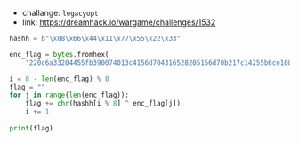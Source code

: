 * challange: ```legacyopt```
* link: https://dreamhack.io/wargame/challenges/1532
```python
hashh = b"\x88\x66\x44\x11\x77\x55\x22\x33"

enc_flag = bytes.fromhex(
    "220c6a33204455fb390074013c4156d704316528205156d70b217c14255b6ce10837651234464e")

i = 8 - len(enc_flag) % 8
flag = ""
for j in range(len(enc_flag)):
    flag += chr(hashh[i % 8] ^ enc_flag[j])
    i += 1
    
print(flag)
```
